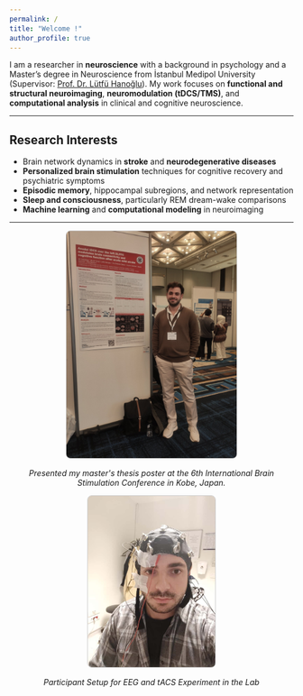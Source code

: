 ```yaml
---
permalink: /
title: "Welcome !"
author_profile: true
---
```


I am a researcher in **neuroscience** with a background in psychology and a Master’s degree in Neuroscience from İstanbul Medipol University (Supervisor: [Prof. Dr. Lütfü Hanoğlu](https://scholar.google.com.tr/citations?user=wyxuVQgAAAAJ&hl=en)).
My work focuses on **functional and structural neuroimaging**, **neuromodulation (tDCS/TMS)**, and **computational analysis** in clinical and cognitive neuroscience.


---

## Research Interests
- Brain network dynamics in **stroke** and **neurodegenerative diseases**
- **Personalized brain stimulation** techniques for cognitive recovery and psychiatric symptoms
- **Episodic memory**, hippocampal subregions, and network representation
- **Sleep and consciousness**, particularly REM dream-wake comparisons
- **Machine learning** and **computational modeling** in neuroimaging

---

<div style="text-align: center;">
  <img src="/images/poster1.jpg" alt="Poster" style="max-width:60%; height:auto; border:1px solid #ccc; border-radius:8px;">
  <p><em>Presented my master's thesis poster at the 6th International Brain Stimulation Conference in Kobe, Japan.</em></p>
</div>

<div style="text-align: center;">
  <img src="/images/tacs1.jpg" alt="Poster" style="max-width:45%; height:auto; border:1px solid #ccc; border-radius:8px;">
  <p><em>Participant Setup for EEG and tACS Experiment in the Lab</em></p>
</div>
